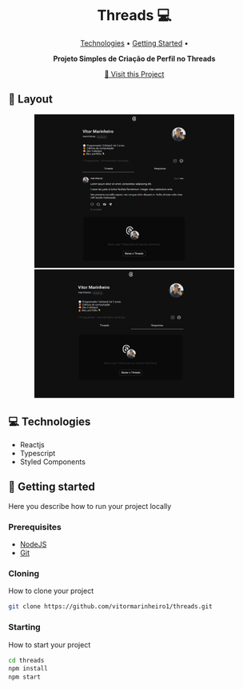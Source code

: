 <h1 align="center" style="font-weight: bold;">Threads 💻</h1>

<p align="center">
 <a href="#tech">Technologies</a> • 
 <a href="#started">Getting Started</a> • 
</p>

<p align="center">
    <b>Projeto Simples de Criação de Perfil no Threads</b>
</p>

<p align="center">
     <a href="https://projeto-threads-marinheiroz.vercel.app/">📱 Visit this Project</a>
</p>

<h2 id="layout">🎨 Layout</h2>

<p align="center">
    <img src="./public/project.png" alt="Image 1" width="400px">
    <img src="./public/project1.png" alt="Image 2" width="400px">
</p>

<h2 id="tech">💻 Technologies</h2>

- Reactjs
- Typescript
- Styled Components

<h2 id="started">🚀 Getting started</h2>

Here you describe how to run your project locally

<h3>Prerequisites</h3>

- [NodeJS](https://nodejs.org/en)
- [Git](https://git-scm.com/)

<h3>Cloning</h3>

How to clone your project

```bash
git clone https://github.com/vitormarinheiro1/threads.git
```

<h3>Starting</h3>

How to start your project

```bash
cd threads
npm install
npm start
```
